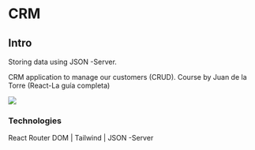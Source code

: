 # CRM 

## Intro
Storing data using JSON -Server.

CRM application to manage our customers (CRUD).  Course by Juan de la Torre (React-La guía completa)

![](https://media.giphy.com/media/LaVp0AyqR5bGsC5Cbm/giphy.gif) 




### Technologies

 React Router DOM | Tailwind | JSON -Server